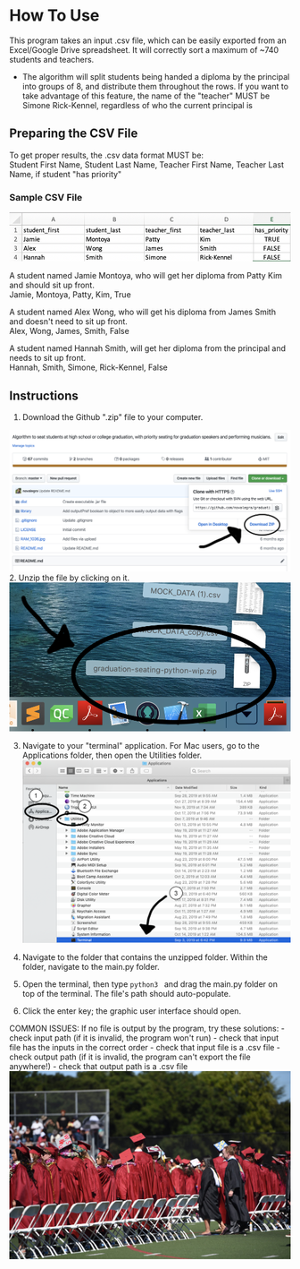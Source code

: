 # How To Use
This program takes an input .csv file, which can be easily exported from an Excel/Google Drive spreadsheet.
It will correctly sort a maximum of ~740 students and teachers.                                                                      
* The algorithm will split students being handed a diploma by the principal into groups of 8, and distribute them throughout the rows. If you want to take advantage of this feature, the name of the "teacher" MUST be Simone Rick-Kennel, regardless of who the current principal is
                                                                                        
## Preparing the CSV File
To get proper results, the .csv data format MUST be:               
Student First Name, Student Last Name, Teacher First Name, Teacher Last Name, if student "has priority"     

### Sample CSV File

![Alt text](https://github.com/novalegra/graduation-seating/blob/python-wip/sample_file.png "Image of sample file")

A student named Jamie Montoya, who will get her diploma from Patty Kim and should sit up front.                                                                                  
Jamie, Montoya, Patty, Kim, True                                                                                    

A student named Alex Wong, who will get his diploma from James Smith and doesn't need to sit up front.                                                                          
Alex,  Wong,    James,   Smith,  False

A student named Hannah Smith, will get her diploma from the principal and needs to sit up front.                                                                   
Hannah,  Smith,   Simone,   Rick-Kennel,  False

## Instructions
  1. Download the Github ".zip" file to your computer.
  
  ![Alt text](https://github.com/novalegra/graduation-seating/blob/python-wip/step_1.png)
  2. Unzip the file by clicking on it.
  ![Alt text](https://github.com/novalegra/graduation-seating/blob/python-wip/step_2.png)
  
  3. Navigate to your "terminal" application. For Mac users, go to the Applications folder, then open the Utilities folder.
  ![Alt text](https://github.com/novalegra/graduation-seating/blob/python-wip/step_3.png)
  
  4. Navigate to the folder that contains the unzipped folder. Within the folder, navigate to the main.py folder.
  
  5. Open the terminal, then type `python3 ` and drag the main.py folder on top of the terminal. The file's path should auto-populate.
  
  7. Click the enter key; the graphic user interface should open.


COMMON ISSUES:
  If no file is output by the program, try these solutions:
    - check input path (if it is invalid, the program won't run)
    - check that input file has the inputs in the correct order
    - check that input file is a .csv file
    - check output path (if it is invalid, the program can't export the file anywhere!)
    - check that output path is a .csv file
![Alt text](https://github.com/novalegra/graduation-seating/blob/master/RAM_1036.jpg "Graduation using the graduation-seating algorithm")
